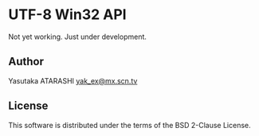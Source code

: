 UTF-8 Win32 API
===============

Not yet working. Just under development.

Author
------

Yasutaka ATARASHI <yak_ex@mx.scn.tv>

License
-------

This software is distributed under the terms of the BSD 2-Clause License.
